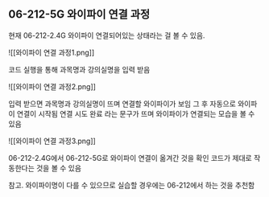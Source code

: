 ## 06-212-5G 와이파이 연결 과정

현재 06-212-2.4G 와이파이 연결되어있는 상태라는 걸 볼 수 있음.

![[와이파이 연결 과정1.png]]

코드 실행을 통해 과목명과 강의실명을 입력 받음


![[와이파이 연결 과정2.png]]

입력 받으면 과목명과 강의실명이 뜨며 연결할 와이파이가 보임
그 후 자동으로 와이파이 연결이 시작됨
연결 시도 완료 라는 문구가 뜨며 와이파이가 연결되는 모습을 볼 수 있음

![[와이파이 연결 과정3.png]]

06-212-2.4G에서 06-212-5G로 와이파이 연결이 옮겨간 것을 확인
코드가 제대로 작동한다는 것을 볼 수 있음

참고. 와이파이명이 다를 수 있으므로 실습할 경우에는 06-212에서 하는 것을 추천함